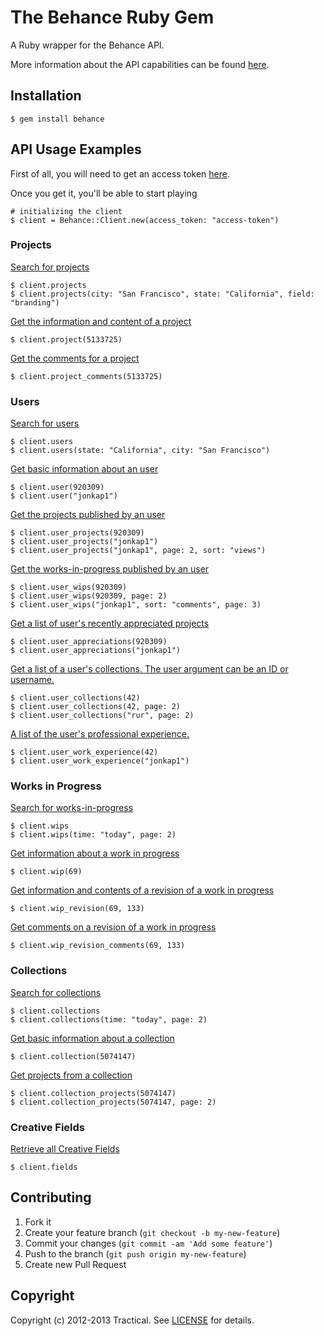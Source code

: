 # The Behance Ruby Gem

A Ruby wrapper for the Behance API.

More information about the API capabilities can be found [here][api].

[api]: http://www.behance.net/dev

## Installation

    $ gem install behance

## API Usage Examples

First of all, you will need to get an access token [here][register].

[register]: http://www.behance.net/dev/register

Once you get it, you'll be able to start playing

    # initializing the client
    $ client = Behance::Client.new(access_token: "access-token")

### Projects

[Search for projects][projects]

[projects]: http://www.behance.net/dev/api/endpoints/1#projects-get-10

    $ client.projects
    $ client.projects(city: "San Francisco", state: "California", field: "branding")

[Get the information and content of a project][project]

[project]: http://www.behance.net/dev/api/endpoints/1#projects-get-4

    $ client.project(5133725)

[Get the comments for a project][project_comments]

[project_comments]: http://www.behance.net/dev/api/endpoints/1#projects-get-5

    $ client.project_comments(5133725)

### Users

[Search for users][users] 

[users]: http://www.behance.net/dev/api/endpoints/2#users-get-9

    $ client.users
    $ client.users(state: "California", city: "San Francisco")

[Get basic information about an user][user]

[user]: http://www.behance.net/dev/api/endpoints/2#users-get-1

    $ client.user(920309)
    $ client.user("jonkap1")

[Get the projects published by an user][user_projects]

[user_projects]: http://www.behance.net/dev/api/endpoints/2#users-get-2

    $ client.user_projects(920309)
    $ client.user_projects("jonkap1")
    $ client.user_projects("jonkap1", page: 2, sort: "views")

[Get the works-in-progress published by an user][user_wips]

[user_wips]: http://www.behance.net/dev/api/endpoints/2#users-get-3

    $ client.user_wips(920309)
    $ client.user_wips(920309, page: 2)
    $ client.user_wips("jonkap1", sort: "comments", page: 3)

[Get a list of user's recently appreciated projects][user_appreciations]

[user_appreciations]: http://www.behance.net/dev/api/endpoints/2#users-get-13

    $ client.user_appreciations(920309)
    $ client.user_appreciations("jonkap1")

[Get a list of a user's collections. The user argument can be an ID or username.][user_collections]

[user_collections]: http://www.behance.net/dev/api/endpoints/2#users-get-21

    $ client.user_collections(42)
    $ client.user_collections(42, page: 2)
    $ client.user_collections("rur", page: 2)

[A list of the user's professional experience.][user_work_experience]

[user_work_experience]: https://www.behance.net/dev/api/endpoints/2#users-get-71

    $ client.user_work_experience(42)
    $ client.user_work_experience("jonkap1")

### Works in Progress

[Search for works-in-progress][wips]

[wips]: http://www.behance.net/dev/api/endpoints/3#work-in-progress-get-11

    $ client.wips
    $ client.wips(time: "today", page: 2)

[Get information about a work in progress][wip]

[wip]: http://www.behance.net/dev/api/endpoints/3#work-in-progress-get-6

    $ client.wip(69)

[Get information and contents of a revision of a work in progress][wip_revision]

[wip_revision]: http://www.behance.net/dev/api/endpoints/3#work-in-progress-get-7

    $ client.wip_revision(69, 133)

[Get comments on a revision of a work in progress][wip_revision_comments]

[wip_revision_comments]: http://www.behance.net/dev/api/endpoints/3#work-in-progress-get-8

    $ client.wip_revision_comments(69, 133)

### Collections

[Search for collections][collections]

[collections]: http://www.behance.net/dev/api/endpoints/5#collections-get-15

    $ client.collections
    $ client.collections(time: "today", page: 2)

[Get basic information about a collection][collection]

[collection]: http://www.behance.net/dev/api/endpoints/5#collections-get-17

    $ client.collection(5074147)

[Get projects from a collection][collection_projects]

[collection_projects]: http://www.behance.net/dev/api/endpoints/5#collections-get-19

    $ client.collection_projects(5074147)
    $ client.collection_projects(5074147, page: 2)

### Creative Fields

[Retrieve all Creative Fields][fields]

[fields]: https://www.behance.net/dev/api/endpoints/11#creative-fields-get-75

    $ client.fields

## Contributing

1. Fork it
2. Create your feature branch (`git checkout -b my-new-feature`)
3. Commit your changes (`git commit -am 'Add some feature'`)
4. Push to the branch (`git push origin my-new-feature`)
5. Create new Pull Request

## Copyright

Copyright (c) 2012-2013 Tractical.
See [LICENSE][license] for details.

[license]: https://github.com/tractical/behance/blob/master/LICENSE.txt
